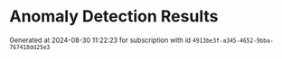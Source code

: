 # Anomaly Detection Results


<sup>Generated at 2024-08-30 11:22:23 for subscription with id `4913be3f-a345-4652-9bba-767418dd25e3`</sup>
